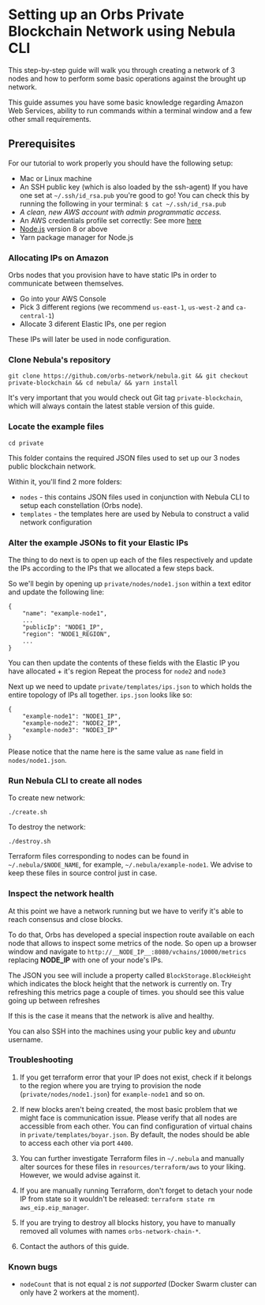 # Setting up an Orbs Private Blockchain Network using Nebula CLI

This step-by-step guide will walk you through creating a network of 3 nodes
and how to perform some basic operations against the brought up network.

This guide assumes you have some basic knowledge regarding Amazon Web Services, ability to run commands within a terminal window and a few other small requirements.

## Prerequisites

For our tutorial to work properly you should have the following setup:

- Mac or Linux machine
- An SSH public key (which is also loaded by the ssh-agent)
  If you have one set at `~/.ssh/id_rsa.pub` you're good to go!
  You can check this by running the following in your terminal:
  `$ cat ~/.ssh/id_rsa.pub`
- *A clean, new AWS account with admin programmatic access.*
- An AWS credentials profile set correctly:
  See more [here](https://docs.aws.amazon.com/cli/latest/userguide/cli-configure-profiles.html)
- [Node.js](https://nodejs.org/en/) version 8 or above
- Yarn package manager for Node.js

### Allocating IPs on Amazon

Orbs nodes that you provision have to have static IPs in order to communicate between themselves.

- Go into your AWS Console
- Pick 3 different regions (we recommend `us-east-1`, `us-west-2` and `ca-central-1`)
- Allocate 3 diferent Elastic IPs, one per region

These IPs will later be used in node configuration.

### Clone Nebula's repository

    git clone https://github.com/orbs-network/nebula.git && git checkout private-blockchain && cd nebula/ && yarn install

It's very important that you would check out Git tag `private-blockchain`, which will always contain the latest stable version of this guide.

### Locate the example files

    cd private

This folder contains the required JSON files used to set up our 3 nodes public blockchain network.

Within it, you'll find 2 more folders:

- `nodes` - this contains JSON files used in conjunction with Nebula CLI to setup each constellation (Orbs node).
- `templates` - the templates here are used by Nebula to construct a valid network configuration

### Alter the example JSONs to fit your Elastic IPs

The thing to do next is to open up each of the files respectively and update the IPs
according to the IPs that we allocated a few steps back.

So we'll begin by opening up `private/nodes/node1.json` within a text editor and update the following line:

    {
        "name": "example-node1",
        ...
        "publicIp": "NODE1_IP",
        "region": "NODE1_REGION",
        ...
    }

You can then update the contents of these fields with the Elastic IP you have allocated + it's region
Repeat the process for `node2` and `node3`

Next up we need to update `private/templates/ips.json` to which holds the entire topology of IPs all together.
`ips.json` looks like so:

    {
        "example-node1": "NODE1_IP",
        "example-node2": "NODE2_IP",
        "example-node3": "NODE3_IP"
    }

Please notice that the name here is the same value as `name` field in `nodes/node1.json`.

### Run Nebula CLI to create all nodes

To create new network:

    ./create.sh

To destroy the network:

    ./destroy.sh

Terraform files corresponding to nodes can be found in `~/.nebula/$NODE_NAME`, for example, `~/.nebula/example-node1`. We advise to keep these files in source control just in case.

### Inspect the network health

At this point we have a network running but we have to verify it's able to reach consensus and close blocks.

To do that, Orbs has developed a special inspection route available on each node that allows to inspect some metrics
of the node. So open up a browser window and navigate to `http://__NODE_IP__:8080/vchains/10000/metrics` replacing __NODE_IP__ with 
one of your node's IPs.

The JSON you see will include a property called `BlockStorage.BlockHeight` which indicates the block height that the network is currently on.
Try refreshing this metrics page a couple of times. you should see this value going up between refreshes

If this is the case it means that the network is alive and healthy.

You can also SSH into the machines using your public key and *ubuntu* username.

### Troubleshooting

1. If you get terraform error that your IP does not exist, check if it belongs to the region where you are trying to provision the node (`private/nodes/node1.json`) for `example-node1` and so on.

2. If new blocks aren't being created, the most basic problem that we might face is communication issue. Please verify that all nodes are accessible from each other. You can find configuration of virtual chains in `private/templates/boyar.json`. By default, the nodes should be able to access each other via port `4400`.

3. You can further investigate Terraform files in `~/.nebula` and manually alter sources for these files in `resources/terraform/aws` to your liking. However, we would advise against it.

4. If you are manually running Terraform, don't forget to detach your node IP from state so it wouldn't be released: `terraform state rm aws_eip.eip_manager`.

5. If you are trying to destroy all blocks history, you have to manually removed all volumes with names `orbs-network-chain-*`.

6. Contact the authors of this guide.

### Known bugs

- `nodeCount` that is not equal `2` is *not supported* (Docker Swarm cluster can only have 2 workers at the moment).
